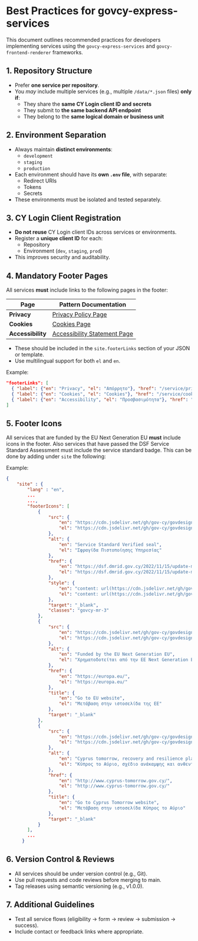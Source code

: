 # Best Practices for govcy-express-services

This document outlines recommended practices for developers implementing services using the `govcy-express-services` and `govcy-frontend-renderer` frameworks.


## 1. Repository Structure

- Prefer **one service per repository**.
- You *may* include multiple services (e.g., multiple `/data/*.json` files) **only if**:
  - They share the **same CY Login client ID and secrets**
  - They submit to **the same backend API endpoint**
  - They belong to the **same logical domain or business unit**

## 2. Environment Separation

- Always maintain **distinct environments**:
  - `development`
  - `staging`
  - `production`
- Each environment should have its **own `.env` file**, with separate:
  - Redirect URIs
  - Tokens
  - Secrets
- These environments must be isolated and tested separately.

## 3. CY Login Client Registration

- **Do not reuse** CY Login client IDs across services or environments.
- Register a **unique client ID** for each:
  - Repository
  - Environment (`dev`, `staging`, `prod`)
- This improves security and auditability.

## 4. Mandatory Footer Pages

All services **must** include links to the following pages in the footer:

| Page | Pattern Documentation |
|------|------------------------|
| **Privacy** | [Privacy Policy Page](https://gov-cy.github.io/govcy-design-system-docs/patterns/privacy_policy_page/) |
| **Cookies** | [Cookies Page](https://gov-cy.github.io/govcy-design-system-docs/patterns/cookies_pages/) |
| **Accessibility** | [Accessibility Statement Page](https://gov-cy.github.io/govcy-design-system-docs/patterns/accessibility_pages/) |

- These should be included in the `site.footerLinks` section of your JSON or template.
- Use multilingual support for both `el` and `en`.

Example:

```json
"footerLinks": [
  { "label": {"en": "Privacy", "el": "Απόρρητο"}, "href": "/service/privacy" },
  { "label": {"en": "Cookies", "el": "Cookies"}, "href": "/service/cookies" },
  { "label": {"en": "Accessibility", "el": "Προσβασιμότητα"}, "href": "/service/accessibility" }
]
```

## 5. Footer Icons

All services that are funded by the EU Next Generation EU **must** include icons in the footer. Also services that have passed the DSF Service Standard Assessment must include the service standard badge. This can be done by adding under `site` the following:

Example:

```json
{
    "site" : {
        "lang" : "en",
        ...
        ...,
        "footerIcons": [
            {
                "src": {
                    "en": "https://cdn.jsdelivr.net/gh/gov-cy/govdesign@main/seals/ssv-certificate-verification-info.svg",
                    "el": "https://cdn.jsdelivr.net/gh/gov-cy/govdesign@main/seals/ssv-certificate-verification-info.svg"
                },
                "alt": {
                    "en": "Service Standard Verified seal", 
                    "el": "Σφραγίδα Πιστοποίησης Υπηρεσίας"
                },
                "href": {
                    "en": "https://dsf.dmrid.gov.cy/2022/11/15/update-my-details/",
                    "el": "https://dsf.dmrid.gov.cy/2022/11/15/update-my-details/"
                },
                "style": {
                    "en": "content: url(https://cdn.jsdelivr.net/gh/gov-cy/govdesign@main/seals/ssv-certificate-verification-info.svg) !important;aspect-ratio: auto;height: 53px !important;",
                    "el": "content: url(https://cdn.jsdelivr.net/gh/gov-cy/govdesign@main/seals/ssv-certificate-verification-info.svg) !important;aspect-ratio: auto;height: 53px !important;"
                },
                "target": "_blank",
                "classes": "govcy-mr-3"
            },
            {
                "src": {
                    "en": "https://cdn.jsdelivr.net/gh/gov-cy/govdesign@main/FundedbyEU_NextGeneration_H53-EN.png",
                    "el": "https://cdn.jsdelivr.net/gh/gov-cy/govdesign@main/FundedbyEU_NextGeneration_H53-EL.png"
                },
                "alt": {
                    "en": "Funded by the EU Next Generation EU",
                    "el": "Χρηματοδοτείται από την ΕΕ Next Generation EU"
                },
                "href": {
                    "en": "https://europa.eu/",
                    "el": "https://europa.eu/"
                },
                "title": {
                    "en": "Go to EU website",
                    "el": "Μετάβαση στην ιστοσελίδα της ΕΕ"
                },
                "target": "_blank"
            },
            {
                "src": {
                    "en": "https://cdn.jsdelivr.net/gh/gov-cy/govdesign@main/CYpros%20to%20aurio%20logo%20eng_H53_EN.png",
                    "el": "https://cdn.jsdelivr.net/gh/gov-cy/govdesign@main/CYpros%20to%20aurio%20logo%20eng_H53_EL.png"
                },
                "alt": {
                    "en": "Cyprus tomorrow, recovery and resilience plan",
                    "el": "Κύπρος το Αύριο, σχέδιο ανάκαμψης και ανθεντικότητας"
                },
                "href": {
                    "en": "http://www.cyprus-tomorrow.gov.cy/",
                    "el": "http://www.cyprus-tomorrow.gov.cy/"
                },
                "title": {
                    "en": "Go to Cyprus Tomorrow website",
                    "el": "Μετάβαση στην ιστοσελίδα Κύπρος το Αύριο"
                },
                "target": "_blank"
            }
        ],
        ...
      }
```

## 6. Version Control & Reviews

- All services should be under version control (e.g., Git).
- Use pull requests and code reviews before merging to main.
- Tag releases using semantic versioning (e.g., v1.0.0).

## 7. Additional Guidelines

- Test all service flows (eligibility → form → review → submission → success).
- Include contact or feedback links where appropriate.